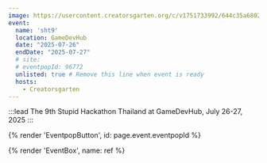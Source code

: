 ```yaml
---
image: https://usercontent.creatorsgarten.org/c/v1751733992/644c35a6802c02345887f156/2025-07-05_23.46.20_si7bpj.webp
event:
  name: 'sht9'
  location: GameDevHub
  date: "2025-07-26"
  endDate: "2025-07-27"
  # site:
  # eventpopId: 96772
  unlisted: true # Remove this line when event is ready
  hosts:
    - Creatorsgarten
---
```


:::lead
The 9th Stupid Hackathon Thailand at GameDevHub, July 26-27, 2025
:::

{% render 'EventpopButton', id: page.event.eventpopId %}

{% render 'EventBox', name: ref %}